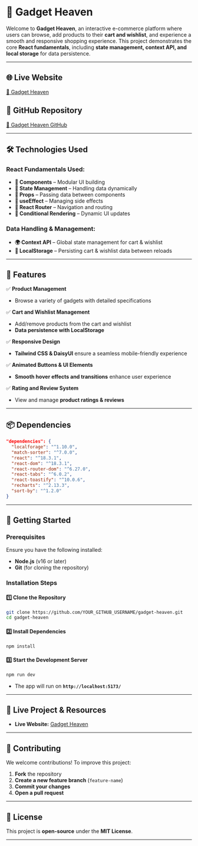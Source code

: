 
# 🛒 Gadget Heaven  

Welcome to **Gadget Heaven**, an interactive e-commerce platform where users can browse, add products to their **cart and wishlist**, and experience a smooth and responsive shopping experience. This project demonstrates the core **React fundamentals**, including **state management, context API, and local storage** for data persistence.  

---

## 🌐 **Live Website**  
[🔗 Gadget Heaven](https://assignment08-gadgets-haven.netlify.app/)  

## 📂 **GitHub Repository**  
[🔗 Gadget Heaven GitHub](https://github.com/RizbiAhmmad/Gadget-Heaven-Website)  

---

## 🛠 **Technologies Used**  

### **React Fundamentals Used:**  
- **🔹 Components** – Modular UI building  
- **🔹 State Management** – Handling data dynamically  
- **🔹 Props** – Passing data between components  
- **🔹 useEffect** – Managing side effects  
- **🔹 React Router** – Navigation and routing  
- **🔹 Conditional Rendering** – Dynamic UI updates  

### **Data Handling & Management:**  
- **🌍 Context API** – Global state management for cart & wishlist  
- **💾 LocalStorage** – Persisting cart & wishlist data between reloads  

---

## 📌 **Features**  

✅ **Product Management**  
- Browse a variety of gadgets with detailed specifications  

✅ **Cart and Wishlist Management**  
- Add/remove products from the cart and wishlist  
- **Data persistence with LocalStorage**  

✅ **Responsive Design**  
- **Tailwind CSS & DaisyUI** ensure a seamless mobile-friendly experience  

✅ **Animated Buttons & UI Elements**  
- **Smooth hover effects and transitions** enhance user experience  

✅ **Rating and Review System**  
- View and manage **product ratings & reviews**  

---

## 📦 **Dependencies**  

```json
"dependencies": {
  "localforage": "^1.10.0",
  "match-sorter": "^7.0.0",
  "react": "^18.3.1",
  "react-dom": "^18.3.1",
  "react-router-dom": "^6.27.0",
  "react-tabs": "^6.0.2",
  "react-toastify": "^10.0.6",
  "recharts": "^2.13.3",
  "sort-by": "^1.2.0"
}
```

---

## 🚀 **Getting Started**  

### **Prerequisites**  
Ensure you have the following installed:  
- **Node.js** (v16 or later)  
- **Git** (for cloning the repository)  

### **Installation Steps**  

#### **1️⃣ Clone the Repository**  
```sh
git clone https://github.com/YOUR_GITHUB_USERNAME/gadget-heaven.git
cd gadget-heaven
```

#### **2️⃣ Install Dependencies**  
```sh
npm install
```

#### **3️⃣ Start the Development Server**  
```sh
npm run dev
```
- The app will run on **`http://localhost:5173/`**  

---

## 🔗 **Live Project & Resources**  
- **Live Website:** [Gadget Heaven](https://assignment08-gadgets-haven.netlify.app/)  

---

## 🤝 **Contributing**  
We welcome contributions! To improve this project:  
1. **Fork** the repository  
2. **Create a new feature branch** (`feature-name`)  
3. **Commit your changes**  
4. **Open a pull request**  

---

## 📜 **License**  
This project is **open-source** under the **MIT License**.  

---
